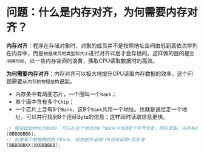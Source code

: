 # 问题：什么是内存对齐，为何需要内存对齐？

**内存对齐**：程序在存储对象时，对象的成员并不是按照地址空间由低到高依次排列在内存中，而是`根据成员的类型和大小`进行对齐以后才会存储的。这样做的目的是`空间换时间`，以一些内存空间的浪费，换取CPU读取数据时的高效。

**为何需要内存对齐**：内存对齐可以极大地提升CPU读取内存数据的效率。这个问题需要从`内存的物理结构`说起。
- 内存条中有两面芯片，一个面叫一个`Rank`；
- 单个面中含有多个`Chip`；
- 一个芯片上含有8个`Bank`，这8个`Bank`共用一个地址。也就是说给定一个地址，可以并行找到8个连续Byte的信息；这样同时读取信息更快。
```c++
// 假设起始地址为0x08，可以在这个地址的8个Bank中找到8个字节信息，同时读取。内存布局为：
[BBBBBBBB];
// 如果某个数据横跨两个Bank，则会额外造成CPU双倍读取+后处理
[BBBBBBXX|XXBBBBBB];
```
